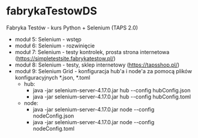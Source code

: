 # fabrykaTestowDS
Fabryka Testów - kurs Python + Selenium (TAPS 2.0)

* moduł 5: Selenium - wstęp
* moduł 6: Selenium - rozwinięcie
* moduł 7: Selenium - testy kontrolek, prosta strona internetowa (https://simpletestsite.fabrykatestow.pl/)
* moduł 8: Selenium - testy, sklep internetowy (https://tapsshop.pl/)
* moduł 9: Selenium Grid - konfiguracja hub'a i node'a za pomocą plików konfiguracyjnych *.json, *.toml
  * hub:
    * java -jar selenium-server-4.17.0.jar hub --config hubConfig.json
    * java -jar selenium-server-4.17.0.jar hub --config hubConfig.toml
  * node:
    * java -jar selenium-server-4.17.0.jar node --config nodeConfig.json
    * java -jar selenium-server-4.17.0.jar node --config nodeConfig.toml